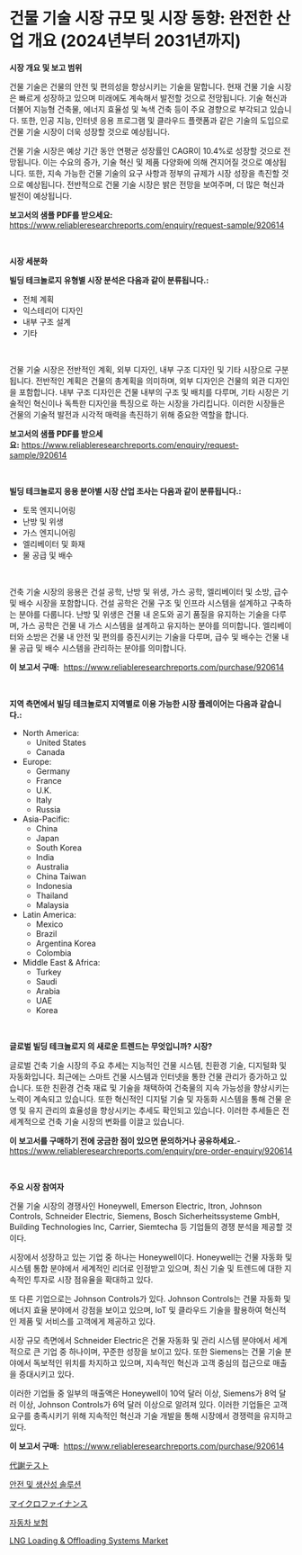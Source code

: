 <p><h1>건물 기술 시장 규모 및 시장 동향: 완전한 산업 개요 (2024년부터 2031년까지)</h1></p><p><strong>시장 개요 및 보고 범위</strong></p>
<p><p>건물 기술은 건물의 안전 및 편의성을 향상시키는 기술을 말합니다. 현재 건물 기술 시장은 빠르게 성장하고 있으며 미래에도 계속해서 발전할 것으로 전망됩니다. 기술 혁신과 더불어 지능형 건축물, 에너지 효율성 및 녹색 건축 등이 주요 경향으로 부각되고 있습니다. 또한, 인공 지능, 인터넷 응용 프로그램 및 클라우드 플랫폼과 같은 기술의 도입으로 건물 기술 시장이 더욱 성장할 것으로 예상됩니다.</p><p>건물 기술 시장은 예상 기간 동안 연평균 성장률인 CAGR이 10.4%로 성장할 것으로 전망됩니다. 이는 수요의 증가, 기술 혁신 및 제품 다양화에 의해 견지어질 것으로 예상됩니다. 또한, 지속 가능한 건물 기술의 요구 사항과 정부의 규제가 시장 성장을 촉진할 것으로 예상됩니다. 전반적으로 건물 기술 시장은 밝은 전망을 보여주며, 더 많은 혁신과 발전이 예상됩니다.</p></p>
<p><strong>보고서의 샘플 PDF를 받으세요:</strong> <a href="https://www.reliableresearchreports.com/enquiry/request-sample/920614">https://www.reliableresearchreports.com/enquiry/request-sample/920614</a></p>
<p>&nbsp;</p>
<p><strong>시장 세분화</strong></p>
<p><strong>빌딩 테크놀로지 유형별 시장 분석은 다음과 같이 분류됩니다.:</strong></p>
<p><ul><li>전체 계획</li><li>익스테리어 디자인</li><li>내부 구조 설계</li><li>기타</li></ul></p>
<p>&nbsp;</p>
<p><p>건물 기술 시장은 전반적인 계획, 외부 디자인, 내부 구조 디자인 및 기타 시장으로 구분됩니다. 전반적인 계획은 건물의 총계획을 의미하며, 외부 디자인은 건물의 외관 디자인을 포함합니다. 내부 구조 디자인은 건물 내부의 구조 및 배치를 다루며, 기타 시장은 기술적인 혁신이나 독특한 디자인을 특징으로 하는 시장을 가리킵니다. 이러한 시장들은 건물의 기술적 발전과 시각적 매력을 촉진하기 위해 중요한 역할을 합니다.</p></p>
<p><strong>보고서의 샘플 PDF를 받으세요:</strong>&nbsp;<a href="https://www.reliableresearchreports.com/enquiry/request-sample/920614">https://www.reliableresearchreports.com/enquiry/request-sample/920614</a></p>
<p>&nbsp;</p>
<p><strong> 빌딩 테크놀로지 응용 분야별 시장 산업 조사는 다음과 같이 분류됩니다.:</strong></p>
<p><ul><li>토목 엔지니어링</li><li>난방 및 위생</li><li>가스 엔지니어링</li><li>엘리베이터 및 화재</li><li>물 공급 및 배수</li></ul></p>
<p>&nbsp;</p>
<p><p>건축 기술 시장의 응용은 건설 공학, 난방 및 위생, 가스 공학, 엘리베이터 및 소방, 급수 및 배수 시장을 포함합니다. 건설 공학은 건물 구조 및 인프라 시스템을 설계하고 구축하는 분야를 다룹니다. 난방 및 위생은 건물 내 온도와 공기 품질을 유지하는 기술을 다루며, 가스 공학은 건물 내 가스 시스템을 설계하고 유지하는 분야를 의미합니다. 엘리베이터와 소방은 건물 내 안전 및 편의를 증진시키는 기술을 다루며, 급수 및 배수는 건물 내 물 공급 및 배수 시스템을 관리하는 분야를 의미합니다.</p></p>
<p><strong>이 보고서 구매:</strong>&nbsp; <a href="https://www.reliableresearchreports.com/purchase/920614">https://www.reliableresearchreports.com/purchase/920614</a></p>
<p>&nbsp;</p>
<p><strong>지역 측면에서 빌딩 테크놀로지 지역별로 이용 가능한 시장 플레이어는 다음과 같습니다.:</strong></p>
<p><ul>
    <li>
        North America:
        <ul>
            <li>United States</li>
            <li>Canada</li>
        </ul>
    </li>
    <li>
        Europe:
        <ul>
            <li>Germany</li>
            <li>France</li>
            <li>U.K.</li>
            <li>Italy</li>
            <li>Russia</li>
        </ul>
    </li>
    <li>
        Asia-Pacific:
        <ul>
            <li>China</li>
            <li>Japan</li>
            <li>South Korea</li>
            <li>India</li>
            <li>Australia</li>
            <li>China Taiwan</li>
            <li>Indonesia</li>
            <li>Thailand</li>
            <li>Malaysia</li>
        </ul>
    </li>
    <li>
        Latin America:
        <ul>
            <li>Mexico</li>
            <li>Brazil</li>
            <li>Argentina Korea</li>
            <li>Colombia</li>
        </ul>
    </li>
    <li>
        Middle East & Africa:
        <ul>
            <li>Turkey</li>
            <li>Saudi</li>
            <li>Arabia</li>
            <li>UAE</li>
            <li>Korea</li>
        </ul>
    </li>
    </ul></p>
<p>&nbsp;</p>
<p><strong>글로벌 빌딩 테크놀로지 의 새로운 트렌드는 무엇입니까? 시장?</strong></p>
<p><p>글로벌 건축 기술 시장의 주요 추세는 지능적인 건물 시스템, 친환경 기술, 디지털화 및 자동화입니다. 최근에는 스마트 건물 시스템과 인터넷을 통한 건물 관리가 증가하고 있습니다. 또한 친환경 건축 재료 및 기술을 채택하여 건축물의 지속 가능성을 향상시키는 노력이 계속되고 있습니다. 또한 혁신적인 디지털 기술 및 자동화 시스템을 통해 건물 운영 및 유지 관리의 효율성을 향상시키는 추세도 확인되고 있습니다. 이러한 추세들은 전 세계적으로 건축 기술 시장의 변화를 이끌고 있습니다.</p></p>
<p><strong>이 보고서를 구매하기 전에 궁금한 점이 있으면 문의하거나 공유하세요.</strong>- <a href="https://www.reliableresearchreports.com/enquiry/pre-order-enquiry/920614">https://www.reliableresearchreports.com/enquiry/pre-order-enquiry/920614</a></p>
<p>&nbsp;</p>
<p><strong>주요 시장 참여자</strong></p>
<p><p>건물 기술 시장의 경쟁사인 Honeywell, Emerson Electric, Itron, Johnson Controls, Schneider Electric, Siemens, Bosch Sicherheitssysteme GmbH, Building Technologies Inc, Carrier, Siemtecha 등 기업들의 경쟁 분석을 제공할 것이다.</p><p>시장에서 성장하고 있는 기업 중 하나는 Honeywell이다. Honeywell는 건물 자동화 및 시스템 통합 분야에서 세계적인 리더로 인정받고 있으며, 최신 기술 및 트렌드에 대한 지속적인 투자로 시장 점유율을 확대하고 있다.</p><p>또 다른 기업으로는 Johnson Controls가 있다. Johnson Controls는 건물 자동화 및 에너지 효율 분야에서 강점을 보이고 있으며, IoT 및 클라우드 기술을 활용하여 혁신적인 제품 및 서비스를 고객에게 제공하고 있다.</p><p>시장 규모 측면에서 Schneider Electric은 건물 자동화 및 관리 시스템 분야에서 세계적으로 큰 기업 중 하나이며, 꾸준한 성장을 보이고 있다. 또한 Siemens는 건물 기술 분야에서 독보적인 위치를 차지하고 있으며, 지속적인 혁신과 고객 중심의 접근으로 매출을 증대시키고 있다.</p><p>이러한 기업들 중 일부의 매출액은 Honeywell이 10억 달러 이상, Siemens가 8억 달러 이상, Johnson Controls가 6억 달러 이상으로 알려져 있다. 이러한 기업들은 고객 요구를 충족시키기 위해 지속적인 혁신과 기술 개발을 통해 시장에서 경쟁력을 유지하고 있다.</p></p>
<p><strong>이 보고서 구매:</strong>&nbsp;&nbsp;<a href="https://www.reliableresearchreports.com/purchase/920614">https://www.reliableresearchreports.com/purchase/920614</a></p>
<p><p><a href="https://github.com/lababdou/Market-Research-Report-List-2/blob/main/3802945183129.md">代謝テスト</a></p><p><a href="https://github.com/vsoq0zknh59/Market-Research-Report-List-1/blob/main/6997773183185.md">안전 및 생산성 솔루션</a></p><p><a href="https://github.com/bevdtkn4419963/Market-Research-Report-List-1/blob/main/2284930183130.md">マイクロファイナンス</a></p><p><a href="https://github.com/jntpkh496620/Market-Research-Report-List-1/blob/main/1658013183184.md">자동차 보험</a></p><p><a href="https://issuu.com/reportprime-2/docs/lng-loading-offloading-systems-market-size-2030.pp">LNG Loading & Offloading Systems Market</a></p></p>
